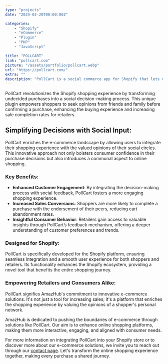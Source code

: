 ```yaml
---
type: "projects"
date: "2024-03-20T00:00:00Z"

categories: 
    - "Shopify"
    - "eCommerce"
    - "Plugin"
    - "PHP"
    - "JavaScript"

title: "POLLCART"
link: "pollcart.com"
picture: "/assets/portfolio/pollcart.webp"
url: "https://pollcart.com/"
extra: ""
description: "PollCart is a social commerce app for Shopify that lets undecided shoppers ask friends and family for approval of a purchase. This innovative approach increases the likelihood of completing a sale and provides retailers with valuable customer insights. With PollCart, shopping becomes a social experience that empowers consumers to make informed purchases based on trusted opinions."
---
```

PollCart revolutionizes the Shopify shopping experience by transforming undecided purchases into a social decision-making process. This unique plugin empowers shoppers to seek opinions from friends and family before confirming a purchase, enhancing the buying experience and increasing sale completion rates for retailers.

## Simplifying Decisions with Social Input:
PollCart enriches the e-commerce landscape by allowing users to integrate their shopping experience with the valued opinions of their social circles. This innovative approach not only bolsters consumer confidence in their purchase decisions but also introduces a communal aspect to online shopping.

### Key Benefits:
- **Enhanced Customer Engagement**: By integrating the decision-making process with social feedback, PollCart fosters a more engaging shopping experience.
- **Increased Sales Conversions**: Shoppers are more likely to complete a purchase with the endorsement of their peers, reducing cart abandonment rates.
- **Insightful Consumer Behavior**: Retailers gain access to valuable insights through PollCart’s feedback mechanism, offering a deeper understanding of customer preferences and trends.

### Designed for Shopify:
PollCart is specifically developed for the Shopify platform, ensuring seamless integration and a smooth user experience for both shoppers and retailers. Its functionality enhances the Shopify ecosystem, providing a novel tool that benefits the entire shopping journey.

### Empowering Retailers and Consumers Alike:
PollCart signifies AmazHub's commitment to innovative e-commerce solutions. It's not just a tool for increasing sales; it's a platform that enriches the shopping experience by valuing the opinions of a shopper's personal network.

AmazHub is dedicated to pushing the boundaries of e-commerce through solutions like PollCart. Our aim is to enhance online shopping platforms, making them more interactive, engaging, and aligned with consumer needs.

For more information on integrating PollCart into your Shopify store or to discover more about our e-commerce solutions, we invite you to reach out through our [contact page](https://amazhub.net/contact-us). Let's transform the online shopping experience together, making every purchase a shared journey.